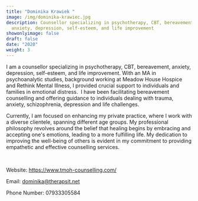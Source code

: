 ```yaml
---
title: "Dominika Krawiek "
image: /img/dominika-krawiec.jpg
description: Counsellor specializing in psychotherapy, CBT, bereavement,
  anxiety, depression, self-esteem, and life improvement
showonlyimage: false
draft: false
date: "2020"
weight: 3
---
```



<!--StartFragment-->

I am a counsellor specializing in psychotherapy, CBT, bereavement, anxiety, depression, self-esteem, and life improvement. With an MA in psychoanalytic studies, background working at Meadow House Hospice and Rethink Mental Illness, I provided crucial support to individuals and families in emotional distress.  I have been facilitating bereavement counselling and offering guidance to individuals dealing with trauma, anxiety, schizophrenia, depression and life challenges.

Currently, I am focused on enhancing my private practice, where I work with a diverse clientele, spanning different age groups. My professional philosophy revolves around the belief that healing begins by embracing and accepting one's emotions, leading to a more fulfilling life. My dedication to improving the well-being of others is evident in my commitment to providing empathetic and effective counselling services.

 

Website: <https://www.tmoh-counselling.com/>

Email: [dominika@therapsit.net](mailto:dominika@therapsit.net)

Phone Number: 07933305584

<!--EndFragment-->